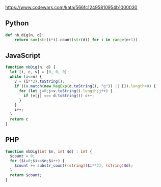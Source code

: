 https://www.codewars.com/kata/566fc12495810954b1000030

## Python
```python
def nb_dig(n, d):
    return sum(str(i*i).count(str(d)) for i in range(n+1))
```

## JavaScript
```js
function nbDig(n, d) {
  let [i, c, v] = [0, 0, 0];
  while (i<=n) {
    v = (i**2).toString();
    if ((v.match(new RegExp(d.toString(), "g")) || []).length>0) {
      for (let j=0;j<v.toString().length;j++) {
        if (v[j] === d.toString()) c++;
      }
    }
    i++;
  }
  return c
}
```

## PHP
```php
function nbDig(int $n, int $d) : int {
  $count = 0;
  for ($i=0;$i<=$n;$i++) {
    $count += substr_count((string)($i**2), (string)$d);
  }
  return $count;
}
```